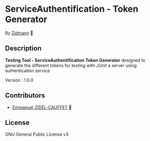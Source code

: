 # ServiceAuthentification - Token Generator

By [Zidmann](mailto:emmanuel.zidel@gmail.com) :bow: 

## Description

**Testing Tool - ServiceAuthentification Token Generator** designed to generate the different tokens for testing with JUnit a server using authentication service

Version : 1.0.0

## Contributors

* [Emmanuel ZIDEL-CAUFFET](mailto:emmanuel.zidel@gmail.com) :bow: 

## License

GNU General Public License v3
